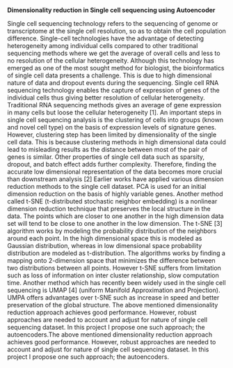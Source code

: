 **Dimensionality reduction in Single cell sequencing using Autoencoder**


Single cell sequencing technology refers to the sequencing of genome or transcriptome at the single cell resolution, so as to obtain the cell population difference. Single-cell technologies have the advantage of detecting heterogeneity among individual cells compared to other traditional sequencing methods where we get the average of overall cells and less to no resolution of the cellular heterogeneity. Although this technology has emerged as one of the most sought method for biologist, the bioinformatics of single cell data presents a challenge. This is due to high dimensional nature of data and dropout events during the sequencing.
Single cell RNA sequencing technology enables the capture of expression of genes of the individual cells thus giving better resolution of cellular heterogeneity. Traditional RNA sequencing methods gives an average of gene expression in many cells but loose the cellular heterogeneity [1]. An important steps in single cell sequencing analysis is the clustering of cells into groups (known and novel cell type) on the basis of expression levels of signature genes. However, clustering step has been limited by dimensionality of the single cell data. This is because clustering methods in high dimensional data could lead to misleading results as the distance between most of the pair of genes is similar. Other properties of single cell data such as sparsity, dropout, and batch effect adds further complexity. Therefore, finding the accurate low dimensional representation of the data becomes more crucial than downstream analysis [2] Earlier works have applied various dimension reduction methods to the single cell dataset. PCA is used for an initial dimension reduction on the basis of highly variable genes. Another method called t-SNE (t-distributed stochastic neighbor embedding) is a nonlinear dimension reduction technique that preserves the local structure in the data. The points which are closer to one another in the high dimension data set will tend to be close to one another in the low dimension. The t-SNE [3] algorithm works by modeling the probability distribution of the neighbors around each point. In the high dimensional space this is modeled as Gaussian distribution, whereas in low dimensional space probability distribution are modeled as t-distribution. The algorithms works by finding a mapping onto 2-dimension space that minimizes the difference between two distributions between all points. However t-SNE suffers from limitation such as loss of information on inter cluster relationship, slow computation time. Another method which has recently been widely used in the single cell sequencing is UMAP [4] (uniform Manifold Approximation and Projection). UMPA offers advantages over t-SNE such as increase in speed and better preservation of the global structure. The above mentioned dimensionality reduction approach achieves good performance. However, robust approaches are needed to account and adjust for nature of single cell sequencing dataset. In this project I propose one such approach; the autoencoders.The above mentioned dimensionality reduction approach achieves good performance. However, robust approaches are needed to account and adjust for nature of single cell sequencing dataset. In this project I propose one such approach; the autoencoders.


 <a href="files/14732870/ProjectReport_Autoencoders_AshwaniKumar_AXK200017_Report.pdf" width="1000" height="1000" type='application/pdf'></a>
